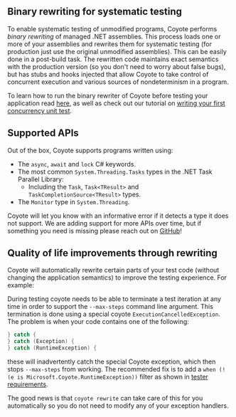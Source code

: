 ## Binary rewriting for systematic testing

To enable systematic testing of unmodified programs, Coyote performs _binary rewriting_ of managed
.NET assemblies. This process loads one or more of your assemblies and rewrites them for systematic
testing (for production just use the original unmodified assemblies). This can be easily done in a
post-build task. The rewritten code maintains exact semantics with the production version (so you
don't need to worry about false bugs), but has stubs and hooks injected that allow Coyote to take
control of concurrent execution and various sources of nondeterminism in a program.

To learn how to run the binary rewriter of Coyote before testing your application read
[here](../tools/rewriting.md), as well as check out our tutorial on [writing your first concurrency
unit test](../tutorials/first-concurrency-unit-test.md).

## Supported APIs

Out of the box, Coyote supports programs written using:

- The `async`, `await` and `lock` C# keywords.
- The most common `System.Threading.Tasks` types in the .NET Task Parallel Library:
  - Including the `Task`, `Task<TResult>` and `TaskCompletionSource<TResult>` types.
- The `Monitor` type in `System.Threading`.

Coyote will let you know with an informative error if it detects a type it does not support. We are
adding support for more APIs over time, but if something you need is missing please reach out on
[GitHub](https://github.com/microsoft/coyote/issues)!

## Quality of life improvements through rewriting

Coyote will automatically rewrite certain parts of your test code (without changing the application semantics) to improve the testing experience. For example:

During testing coyote needs to be able to terminate a test iteration at any time in order to support
the `--max-steps` command line argument. This termination is done using a special coyote
`ExecutionCancelledException`. The problem is when your code contains one of the following:

```c#
} catch {
} catch (Exception) {
} catch (RuntimeException) {
```

these will inadvertently catch the special Coyote exception, which then stops `--max-steps` from
working. The recommended fix is to add a `when (!(e is Microsoft.Coyote.RuntimeException))`
filter as shown in [tester requirements](../tools/tester-requirements.md).

The good news is that `coyote rewrite` can take care of this for you automatically so you do not
need to modify any of your exception handlers.
